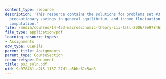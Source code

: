 ```yaml
---
content_type: resource
description: 'This resource contains the solutions for problems set #3 which includes
  precautionary savings in general equilibrium, and income fluctuation problem ? numerical
  computation.'
file: /media/courses/14-453-macroeconomic-theory-iii-fall-2006/9e978461a245113727d1a5bbc69c5ad8_ps3_soln.pdf
file_type: application/pdf
learning_resource_types:
- Assignments
ocw_type: OCWFile
parent_title: Assignments
parent_type: CourseSection
resourcetype: Document
title: ps3_soln.pdf
uid: 9e978461-a245-1137-27d1-a5bbc69c5ad8
---
```

